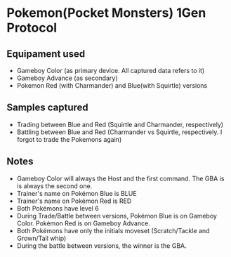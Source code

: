 # Pokemon(Pocket Monsters) 1Gen Protocol

## Equipament used
- Gameboy Color (as primary device. All captured data refers to it)
- Gameboy Advance (as secondary)
- Pokemon Red (with Charmander) and Blue(with Squirtle) versions

## Samples captured
- Trading between Blue and Red (Squirtle and Charmander, respectively)
- Battling between Blue and Red (Charmander vs Squirtle, respectively. I forgot to trade the Pokemons again)

## Notes
- Gameboy Color will always the Host and the first command. The GBA is is always the second one.
- Trainer's name on Pokémon Blue is BLUE
- Trainer's name on Pokémon Red is RED
- Both Pokémons have level 6
- During Trade/Battle between versions, Pokémon Blue is on Gameboy Color. Pokémon Red is on Gameboy Advance.
- Both Pokémons have only the initials moveset (Scratch/Tackle and Grown/Tail whip)
- During the battle between versions, the winner is the GBA.
